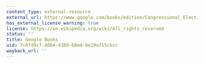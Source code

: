 ```yaml
---
content_type: external-resource
external_url: https://www.google.com/books/edition/Congressional_Elections/1nOlDwAAQBAJ?hl=en&gbpv=1
has_external_license_warning: true
license: https://en.wikipedia.org/wiki/All_rights_reserved
status: ''
title: Google Books
uid: 7c6fd9cf-4084-4389-b8ed-be19a715cbcc
wayback_url: ''
---
```

